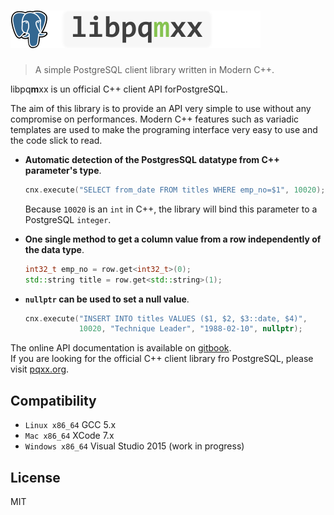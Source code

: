 # <img src="help/assets/libpqmxx-logo.png" height="60"/>

> A simple PostgreSQL client library written in Modern C++.

libpq**m**xx is un official C++ client API for ​PostgreSQL.

The aim of this library is to provide an API very simple to use without any compromise on performances. Modern C++ features such as variadic templates are used to make the programing interface very easy to use and the code slick to read.

* **Automatic detection of the PostgresSQL datatype from C++ parameter's type**.

    ```cpp
    cnx.execute("SELECT from_date FROM titles WHERE emp_no=$1", 10020);
    ```
    
    Because `10020` is an `int` in C++, the library will bind this parameter to a PostgreSQL `integer`.  
    
* **One single method to get a column value from a row independently of the data type**.

    ```cpp
    int32_t emp_no = row.get<int32_t>(0);
    std::string title = row.get<std::string>(1);
    ```
    
* **`nullptr` can be used to set a null value**.

    ```cpp
    cnx.execute("INSERT INTO titles VALUES ($1, $2, $3::date, $4)",
                10020, "Technique Leader", "1988-02-10", nullptr);
    ```


The online API documentation is available on [gitbook](https://pshampanier.gitbooks.io/libpqmxx/content/).  
If you are looking for the official C++ client library fro PostgreSQL, please visit [pqxx.org](http://pqxx.org).

## Compatibility

* `Linux x86_64` GCC 5.x
* `Mac x86_64` XCode 7.x
* `Windows x86_64` Visual Studio 2015 (work in progress)

## License
MIT